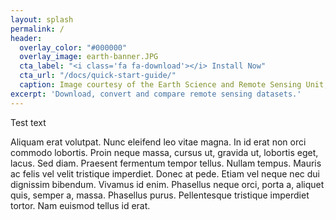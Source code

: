 ```yaml
---
layout: splash
permalink: /
header:
  overlay_color: "#000000"
  overlay_image: earth-banner.JPG
  cta_label: "<i class='fa fa-download'></i> Install Now"
  cta_url: "/docs/quick-start-guide/"
  caption: Image courtesy of the Earth Science and Remote Sensing Unit, NASA Johnson Space Center
excerpt: 'Download, convert and compare remote sensing datasets.'
---
```


Test text

Aliquam erat volutpat. Nunc eleifend leo vitae magna. In id erat non orci
commodo lobortis. Proin neque massa, cursus ut, gravida ut, lobortis eget,
lacus. Sed diam. Praesent fermentum tempor tellus. Nullam tempus. Mauris ac
felis vel velit tristique imperdiet. Donec at pede. Etiam vel neque nec dui
dignissim bibendum. Vivamus id enim. Phasellus neque orci, porta a, aliquet
quis, semper a, massa. Phasellus purus. Pellentesque tristique imperdiet tortor.
Nam euismod tellus id erat.


